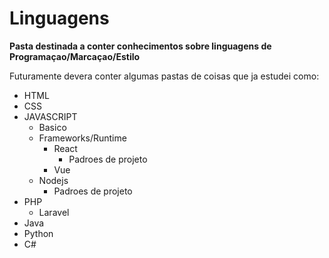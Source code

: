 # Linguagens

**Pasta destinada a conter conhecimentos sobre linguagens de Programaçao/Marcaçao/Estilo**

Futuramente devera conter algumas pastas de coisas que ja estudei como:

- HTML
- CSS
- JAVASCRIPT
  - Basico
  - Frameworks/Runtime
    - React
      - Padroes de projeto
    - Vue
  - Nodejs
    - Padroes de projeto
- PHP
  - Laravel
- Java
- Python
- C#
